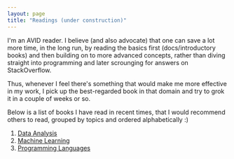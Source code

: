 ```yaml
---
layout: page
title: "Readings (under construction)"
---
```


I'm an AVID reader. I believe (and also advocate) that one can save a lot more time, in the long run, by reading the basics first (docs/introductory books) and then building on to more advanced concepts, rather than diving straight into programming and later scrounging for answers on StackOverflow.

Thus, whenever I feel there's something that would make me more effective in my work, I pick up the best-regarded book in that domain and try to grok it in a couple of weeks or so.

Below is a list of books I have read in recent times, that I would recommend others to read, grouped by topics and ordered alphabetically :) 

1. [Data Analysis](bd.md)
2. [Machine Learning](ml.md)
3. [Programming Languages](pl.md)
